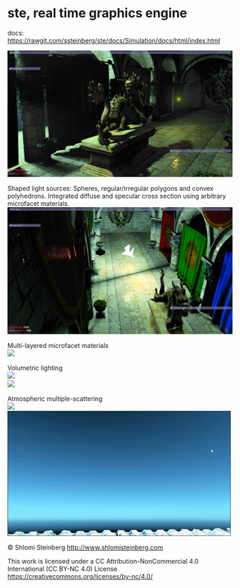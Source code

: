 # ste, real time graphics engine

docs: https://rawgit.com/ssteinberg/ste/docs/Simulation/docs/html/index.html

<p align="center">
  <a href="https://raw.githubusercontent.com/ssteinberg/ste/master/Simulation/Screenshots/hist/sponza.png"><img src="Simulation/Screenshots/hist/sponza.png"/></a><br/>
  <p>Shaped light sources: Spheres, regular/irregular polygons and convex polyhedrons. Integrated diffuse and specular cross section using arbitrary microfacet materials.<br/>
  <a href="https://raw.githubusercontent.com/ssteinberg/ste/master/Simulation/Screenshots/hist/polygonal_lights.png"><img src="Simulation/Screenshots/hist/polygonal_lights.png"/></a></p>
  <p>Multi-layered microfacet materials<br/>
  <a href="https://raw.githubusercontent.com/ssteinberg/ste/master/Simulation/Screenshots/hist/multi_layered_materials.png"><img src="Simulation/Screenshots/hist/multi_layered_materials.png"/></a></p>
  <p>Volumetric lighting<br/>
  <a href="https://raw.githubusercontent.com/ssteinberg/ste/master/Simulation/Screenshots/hist/cascaded_shadows.png"><img src="Simulation/Screenshots/hist/cascaded_shadows.png"/></a><br/>
  <a href="https://raw.githubusercontent.com/ssteinberg/ste/master/Simulation/Screenshots/hist/16May30.png"><img src="Simulation/Screenshots/hist/16May30.png"/></a></p>
  <p>Atmospheric multiple-scattering<br/>
  <a href="https://raw.githubusercontent.com/ssteinberg/ste/master/Simulation/Screenshots/hist/sunrise.gif"><img src="Simulation/Screenshots/hist/sunrise.gif"/></a>
  <a href="https://raw.githubusercontent.com/ssteinberg/ste/master/Simulation/Screenshots/hist/sunset.gif"><img src="Simulation/Screenshots/hist/sunset.gif"/></a></p>
</p>

© Shlomi Steinberg
http://www.shlomisteinberg.com

This work is licensed under a CC Attribution-NonCommercial 4.0 International (CC BY-NC 4.0) License
https://creativecommons.org/licenses/by-nc/4.0/
